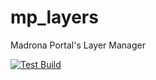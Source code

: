 # mp_layers
Madrona Portal's Layer Manager

[![Test Build](https://github.com/Ecotrust/mp-layers/actions/workflows/django.yml/badge.svg?branch=main)](https://github.com/Ecotrust/mp-layers/actions/workflows/django.yml)

